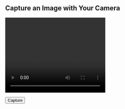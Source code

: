 <!DOCTYPE html>
<html lang="en">
<head>
    <meta charset="UTF-8">
    <meta name="viewport" content="width=device-width, initial-scale=1.0">
    <title>Camera Access Example</title>
</head>
<body>

<h2>Capture an Image with Your Camera</h2>

<!-- Video element to display the live camera feed -->
<video id="cameraStream" width="320" height="240" autoplay></video>

<!-- Button to capture the current frame from the video -->
<button id="captureButton">Capture</button>

<!-- Canvas to hold the captured image -->
<canvas id="canvas" width="320" height="240" style="display:none;"></canvas>

<!-- Preview for the captured image -->
<img id="preview" style="max-width: 100%; height: auto; margin-top: 10px;">

<script>
    const video = document.getElementById('cameraStream');
    const canvas = document.getElementById('canvas');
    const context = canvas.getContext('2d');
    const captureButton = document.getElementById('captureButton');
    const preview = document.getElementById('preview');

    // Function to request camera access and stream the video
    function startCamera() {
        navigator.mediaDevices.getUserMedia({ video: true })
        .then(function(stream) {
            video.srcObject = stream;
        })
        .catch(function(error) {
            console.error("Error accessing the camera: ", error);
        });
    }

    // Capture button event listener
    captureButton.addEventListener('click', function() {
        // Draw the current video frame to the canvas
        context.drawImage(video, 0, 0, canvas.width, canvas.height);

        // Convert the canvas image to a data URL and display it
        const imageDataURL = canvas.toDataURL('image/png');
        preview.src = imageDataURL;
    });

    // Start the camera stream when the page loads
    window.addEventListener('load', startCamera);
</script>

</body>
</html>

